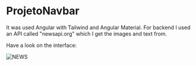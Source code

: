 # ProjetoNavbar

It was used Angular with Tailwind and Angular Material. For backend I used an API called "newsapi.org" which I get the images and text from.

Have a look on the interface:

![NEWS](https://user-images.githubusercontent.com/86082589/196568732-c62b5a71-9b4c-46f9-b634-3b2cf7830c9f.png)

